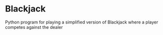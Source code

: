 # Blackjack
Python program for playing a simplified version of Blackjack where a player competes against the dealer

